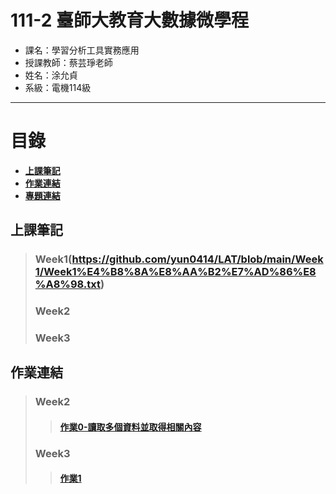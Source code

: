 # 111-2 臺師大教育大數據微學程
- 課名：學習分析工具實務應用
- 授課教師：蔡芸琤老師
- 姓名：涂允貞
- 系級：電機114級
***
# 目錄  

+ [**上課筆記**]()
+ [**作業連結**](https://github.com/yun0414/LAT/blob/main/README.md#%E4%BD%9C%E6%A5%AD%E9%80%A3%E7%B5%90)
+ [**專題連結**]()

## 上課筆記
> ### Week1(https://github.com/yun0414/LAT/blob/main/Week1/Week1%E4%B8%8A%E8%AA%B2%E7%AD%86%E8%A8%98.txt)
> ### Week2
> ### Week3

## 作業連結
> ### Week2
>> #### [作業0-讀取多個資料並取得相關內容](https://github.com/yun0414/LAT/blob/main/FirstTest_week2.ipynb)
> ### Week3
>> #### [作業1]()
>> 
